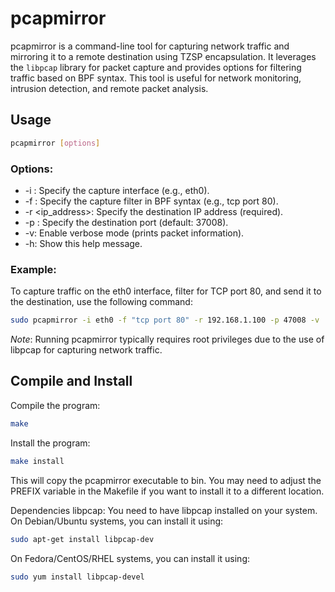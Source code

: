 # pcapmirror

pcapmirror is a command-line tool for capturing network traffic and mirroring it to a remote destination using TZSP encapsulation. It leverages the `libpcap` library for packet capture and provides options for filtering traffic based on BPF syntax. This tool is useful for network monitoring, intrusion detection, and remote packet analysis.

## Usage

```bash
pcapmirror [options]
```

### Options:

* -i <interface>: Specify the capture interface (e.g., eth0).
* -f <filter>: Specify the capture filter in BPF syntax (e.g., tcp port 80).
* -r <ip_address>: Specify the destination IP address (required).
* -p <port>: Specify the destination port (default: 37008).
* -v: Enable verbose mode (prints packet information).
* -h: Show this help message.

### Example:

To capture traffic on the eth0 interface, filter for TCP port 80, and send it to the destination, use the following command:

```bash
sudo pcapmirror -i eth0 -f "tcp port 80" -r 192.168.1.100 -p 47008 -v
```
*Note*: Running pcapmirror typically requires root privileges due to the use of libpcap for capturing network traffic.

## Compile and Install

Compile the program:
```bash
make
```

Install the program:
```bash
make install
```

This will copy the pcapmirror executable to bin. You may need to adjust the PREFIX variable in the Makefile if you want to install it to a different location.

Dependencies
libpcap: You need to have libpcap installed on your system. On Debian/Ubuntu systems, you can install it using:
```bash
sudo apt-get install libpcap-dev
```

On Fedora/CentOS/RHEL systems, you can install it using:
```bash
sudo yum install libpcap-devel
```


